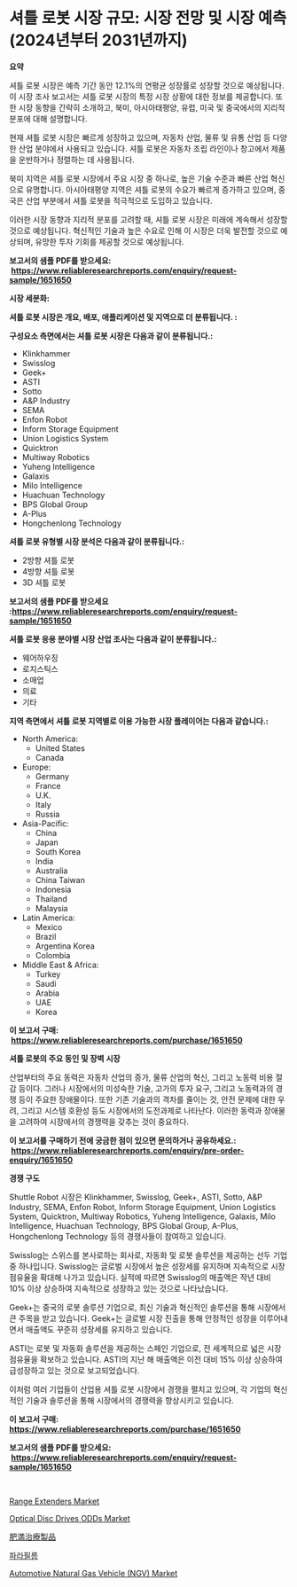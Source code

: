 <p><h1>셔틀 로봇 시장 규모: 시장 전망 및 시장 예측 (2024년부터 2031년까지)</h1></p><p><strong>요약</strong></p>
<p><p>셔틀 로봇 시장은 예측 기간 동안 12.1%의 연평균 성장률로 성장할 것으로 예상됩니다. 이 시장 조사 보고서는 셔틀 로봇 시장의 특정 시장 상황에 대한 정보를 제공합니다. 또한 시장 동향을 간략히 소개하고, 북미, 아시아태평양, 유럽, 미국 및 중국에서의 지리적 분포에 대해 설명합니다.</p><p>현재 셔틀 로봇 시장은 빠르게 성장하고 있으며, 자동차 산업, 물류 및 유통 산업 등 다양한 산업 분야에서 사용되고 있습니다. 셔틀 로봇은 자동차 조립 라인이나 창고에서 제품을 운반하거나 정렬하는 데 사용됩니다.</p><p>북미 지역은 셔틀 로봇 시장에서 주요 시장 중 하나로, 높은 기술 수준과 빠른 산업 혁신으로 유명합니다. 아시아태평양 지역은 셔틀 로봇의 수요가 빠르게 증가하고 있으며, 중국은 산업 부분에서 셔틀 로봇을 적극적으로 도입하고 있습니다.</p><p>이러한 시장 동향과 지리적 분포를 고려할 때, 셔틀 로봇 시장은 미래에 계속해서 성장할 것으로 예상됩니다. 혁신적인 기술과 높은 수요로 인해 이 시장은 더욱 발전할 것으로 예상되며, 유망한 투자 기회를 제공할 것으로 예상됩니다.</p></p>
<p><strong>보고서의 샘플 PDF를 받으세요: &nbsp;<a href="https://www.reliableresearchreports.com/enquiry/request-sample/1651650">https://www.reliableresearchreports.com/enquiry/request-sample/1651650</a></strong></p>
<p><strong>시장 세분화:</strong></p>
<p><strong> 셔틀 로봇 시장은 개요, 배포, 애플리케이션 및 지역으로 더 분류됩니다. :</strong></p>
<p><strong>구성요소 측면에서는 셔틀 로봇 시장은 다음과 같이 분류됩니다.:</strong></p>
<p><ul><li>Klinkhammer</li><li>Swisslog</li><li>Geek+</li><li>ASTI</li><li>Sotto</li><li>A&P Industry</li><li>SEMA</li><li>Enfon Robot</li><li>Inform Storage Equipment</li><li>Union Logistics System</li><li>Quicktron</li><li>Multiway Robotics</li><li>Yuheng Intelligence</li><li>Galaxis</li><li>Milo Intelligence</li><li>Huachuan Technology</li><li>BPS Global Group</li><li>A-Plus</li><li>Hongchenlong Technology</li></ul></p>
<p><strong> 셔틀 로봇 유형별 시장 분석은 다음과 같이 분류됩니다.:</strong></p>
<p><ul><li>2방향 셔틀 로봇</li><li>4방향 셔틀 로봇</li><li>3D 셔틀 로봇</li></ul></p>
<p><strong>보고서의 샘플 PDF를 받으세요 :<a href="https://www.reliableresearchreports.com/enquiry/request-sample/1651650">https://www.reliableresearchreports.com/enquiry/request-sample/1651650</a></strong></p>
<p><strong> 셔틀 로봇 응용 분야별 시장 산업 조사는 다음과 같이 분류됩니다.:</strong></p>
<p><ul><li>웨어하우징</li><li>로지스틱스</li><li>소매업</li><li>의료</li><li>기타</li></ul></p>
<p><strong>지역 측면에서 셔틀 로봇 지역별로 이용 가능한 시장 플레이어는 다음과 같습니다.:</strong></p>
<p><ul>
    <li>
        North America:
        <ul>
            <li>United States</li>
            <li>Canada</li>
        </ul>
    </li>
    <li>
        Europe:
        <ul>
            <li>Germany</li>
            <li>France</li>
            <li>U.K.</li>
            <li>Italy</li>
            <li>Russia</li>
        </ul>
    </li>
    <li>
        Asia-Pacific:
        <ul>
            <li>China</li>
            <li>Japan</li>
            <li>South Korea</li>
            <li>India</li>
            <li>Australia</li>
            <li>China Taiwan</li>
            <li>Indonesia</li>
            <li>Thailand</li>
            <li>Malaysia</li>
        </ul>
    </li>
    <li>
        Latin America:
        <ul>
            <li>Mexico</li>
            <li>Brazil</li>
            <li>Argentina Korea</li>
            <li>Colombia</li>
        </ul>
    </li>
    <li>
        Middle East & Africa:
        <ul>
            <li>Turkey</li>
            <li>Saudi</li>
            <li>Arabia</li>
            <li>UAE</li>
            <li>Korea</li>
        </ul>
    </li>
    </ul></p>
<p><strong>이 보고서 구매: &nbsp;<a href="https://www.reliableresearchreports.com/purchase/1651650">https://www.reliableresearchreports.com/purchase/1651650</a></strong></p>
<p><strong>셔틀 로봇의 주요 동인 및 장벽 시장</strong></p>
<p><p>산업부터의 주요 동력은 자동차 산업의 증가, 물류 산업의 혁신, 그리고 노동력 비용 절감 등이다. 그러나 시장에서의 미성숙한 기술, 고가의 투자 요구, 그리고 노동력과의 경쟁 등이 주요한 장애물이다. 또한 기존 기술과의 격차를 줄이는 것, 안전 문제에 대한 우려, 그리고 시스템 호환성 등도 시장에서의 도전과제로 나타난다. 이러한 동력과 장애물을 고려하여 시장에서의 경쟁력을 갖추는 것이 중요하다.</p></p>
<p><strong>이 보고서를 구매하기 전에 궁금한 점이 있으면 문의하거나 공유하세요.: &nbsp;<a href="https://www.reliableresearchreports.com/enquiry/pre-order-enquiry/1651650">https://www.reliableresearchreports.com/enquiry/pre-order-enquiry/1651650</a></strong></p>
<p><strong>경쟁 구도</strong></p>
<p><p>Shuttle Robot 시장은 Klinkhammer, Swisslog, Geek+, ASTI, Sotto, A&P Industry, SEMA, Enfon Robot, Inform Storage Equipment, Union Logistics System, Quicktron, Multiway Robotics, Yuheng Intelligence, Galaxis, Milo Intelligence, Huachuan Technology, BPS Global Group, A-Plus, Hongchenlong Technology 등의 경쟁사들이 참여하고 있습니다.</p><p>Swisslog는 스위스를 본사로하는 회사로, 자동화 및 로봇 솔루션을 제공하는 선두 기업 중 하나입니다. Swisslog는 글로벌 시장에서 높은 성장세를 유지하며 지속적으로 시장 점유율을 확대해 나가고 있습니다. 실적에 따르면 Swisslog의 매출액은 작년 대비 10% 이상 상승하여 지속적으로 성장하고 있는 것으로 나타났습니다.</p><p>Geek+는 중국의 로봇 솔루션 기업으로, 최신 기술과 혁신적인 솔루션을 통해 시장에서 큰 주목을 받고 있습니다. Geek+는 글로벌 시장 진출을 통해 안정적인 성장을 이루어내면서 매출액도 꾸준히 성장세를 유지하고 있습니다.</p><p>ASTI는 로봇 및 자동화 솔루션을 제공하는 스페인 기업으로, 전 세계적으로 넓은 시장 점유율을 확보하고 있습니다. ASTI의 지난 해 매출액은 이전 대비 15% 이상 상승하여 급성장하고 있는 것으로 보고되었습니다.</p><p>이처럼 여러 기업들이 산업용 셔틀 로봇 시장에서 경쟁을 펼치고 있으며, 각 기업의 혁신적인 기술과 솔루션을 통해 시장에서의 경쟁력을 향상시키고 있습니다.</p></p>
<p><strong>이 보고서 구매: &nbsp; <a href="https://www.reliableresearchreports.com/purchase/1651650">https://www.reliableresearchreports.com/purchase/1651650</a></strong></p>
<p><strong>보고서의 샘플 PDF를 받으세요: &nbsp;<a href="https://www.reliableresearchreports.com/enquiry/request-sample/1651650">https://www.reliableresearchreports.com/enquiry/request-sample/1651650</a></strong><strong></strong></p>
<p>&nbsp;</p>
<p><p><a href="https://github.com/prosalinda88/Market-Research-Report-List-3/blob/main/range-extenders-market.md">Range Extenders Market</a></p><p><a href="https://medium.com/@millerjimk/optical-disc-drives-odds-market-outlook-industry-overview-and-forecast-2024-to-2031-b4414a7ea61a">Optical Disc Drives ODDs Market</a></p><p><a href="https://github.com/bevdtkn4419963/Market-Research-Report-List-1/blob/main/618205311448.md">肥満治療製品</a></p><p><a href="https://medium.com/@constantinvon/%ED%8C%8C%EB%9D%BC%ED%95%84%EB%A6%84-%EC%8B%9C%EC%9E%A5-%EA%B7%9C%EB%AA%A8-%EB%B0%8F-%EC%8B%9C%EC%9E%A5-%EB%8F%99%ED%96%A5-%EC%82%B0%EC%97%85-%EA%B0%9C%EC%9A%94-%EC%A0%84%EC%B2%B4-2024%EB%85%84%EB%B6%80%ED%84%B0-2031%EB%85%84%EA%B9%8C%EC%A7%80-64e9c1efcf6a">파라필름</a></p><p><a href="https://issuu.com/reportprime-2/docs/automotive-natural-gas-vehicle-ngv-market-size-203">Automotive Natural Gas Vehicle (NGV) Market</a></p></p>